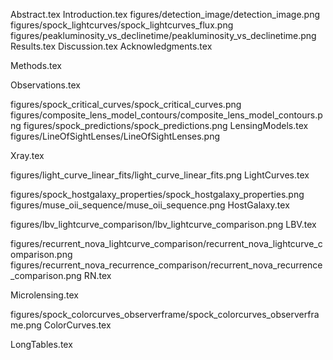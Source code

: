 Abstract.tex
Introduction.tex
figures/detection_image/detection_image.png
figures/spock_lightcurves/spock_lightcurves_flux.png
figures/peakluminosity_vs_declinetime/peakluminosity_vs_declinetime.png
Results.tex
Discussion.tex
Acknowledgments.tex

Methods.tex

Observations.tex

figures/spock_critical_curves/spock_critical_curves.png
figures/composite_lens_model_contours/composite_lens_model_contours.png
figures/spock_predictions/spock_predictions.png
LensingModels.tex
figures/LineOfSightLenses/LineOfSightLenses.png

Xray.tex

figures/light_curve_linear_fits/light_curve_linear_fits.png
LightCurves.tex

figures/spock_hostgalaxy_properties/spock_hostgalaxy_properties.png
figures/muse_oii_sequence/muse_oii_sequence.png
HostGalaxy.tex

figures/lbv_lightcurve_comparison/lbv_lightcurve_comparison.png
LBV.tex

figures/recurrent_nova_lightcurve_comparison/recurrent_nova_lightcurve_comparison.png
figures/recurrent_nova_recurrence_comparison/recurrent_nova_recurrence_comparison.png
RN.tex

Microlensing.tex

figures/spock_colorcurves_observerframe/spock_colorcurves_observerframe.png
ColorCurves.tex

LongTables.tex
